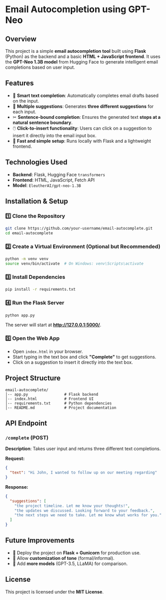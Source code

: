 # Email Autocompletion using GPT-Neo

## Overview
This project is a simple **email autocompletion tool** built using **Flask** (Python) as the backend and a basic **HTML + JavaScript frontend**. It uses the **GPT-Neo 1.3B model** from Hugging Face to generate intelligent email completions based on user input.

## Features
- 📝 **Smart text completion**: Automatically completes email drafts based on the input.
- 🔄 **Multiple suggestions**: Generates **three different suggestions** for each input.
- ✂ **Sentence-bound completion**: Ensures the generated text **stops at a natural sentence boundary**.
- 🖱️ **Click-to-insert functionality**: Users can click on a suggestion to insert it directly into the email input box.
- 🚀 **Fast and simple setup**: Runs locally with Flask and a lightweight frontend.

## Technologies Used
- **Backend**: Flask, Hugging Face `transformers`
- **Frontend**: HTML, JavaScript, Fetch API
- **Model**: `EleutherAI/gpt-neo-1.3B`

## Installation & Setup

### 1️⃣ Clone the Repository
```bash
git clone https://github.com/your-username/email-autocomplete.git
cd email-autocomplete
```

### 2️⃣ Create a Virtual Environment (Optional but Recommended)
```bash
python -m venv venv
source venv/bin/activate  # On Windows: venv\Scripts\activate
```

### 3️⃣ Install Dependencies
```bash
pip install -r requirements.txt
```

### 4️⃣ Run the Flask Server
```bash
python app.py
```
The server will start at **http://127.0.0.1:5000/**.

### 5️⃣ Open the Web App
- Open `index.html` in your browser.
- Start typing in the text box and click **"Complete"** to get suggestions.
- Click on a suggestion to insert it directly into the text box.

## Project Structure
```
email-autocomplete/
│-- app.py                # Flask backend
│-- index.html            # Frontend UI
│-- requirements.txt      # Python dependencies
│-- README.md             # Project documentation
```

## API Endpoint
### `/complete` (POST)
**Description**: Takes user input and returns three different text completions.

**Request:**
```json
{
  "text": "Hi John, I wanted to follow up on our meeting regarding"
}
```

**Response:**
```json
{
  "suggestions": [
    "the project timeline. Let me know your thoughts!",
    "the updates we discussed. Looking forward to your feedback.",
    "the next steps we need to take. Let me know what works for you."
  ]
}
```

## Future Improvements
- 🔹 Deploy the project on **Flask + Gunicorn** for production use.
- 🔹 Allow **customization of tone** (formal/informal).
- 🔹 Add **more models** (GPT-3.5, LLaMA) for comparison.

## License
This project is licensed under the **MIT License**.